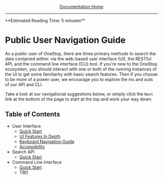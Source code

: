 <div align="center"><a href="/onestop/">Documentation Home</a></div>
<hr>
**Estimated Reading Time: 5 minutes**

# Public User Navigation Guide
As a public user of OneStop, there are three primary methods to search the data contained within: via the web-based user interface (UI), the RESTful API, and the command line interface (CLI) tool. If you're new to the OneStop ecosystem, you should interact with one or both of the running instances of the UI to get some familiarity with basic search features. Then if you choose to be more of a power user, we encourage you to explore the ins and outs of our API and CLI.

Take a look at our navigational suggestions below, or simply click the `Next` link at the bottom of the page to start at the top and work your way down.

## Table of Contents
* User Interface
  - [Quick Start](public-user/ui/quickstart.md)
  - [UI Features In Depth](public-user/ui/features-in-depth.md)
  - [Keyboard Navigation Guide](public-user/ui/keyboard-navigation.md)
  - [Accessibility](public-user/ui/accessibility.md)
* Search API
  - [Quick Start](public-user/api/quickstart.md)
* Command Line Interface
  - [Quick Start](public-user/cli/quickstart.md)
  - TBD

